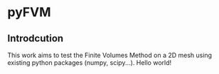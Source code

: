 # pyFVM
## Introdcution
This work aims to test the Finite Volumes Method on a 2D mesh using existing python packages (numpy, scipy...).
Hello world!
